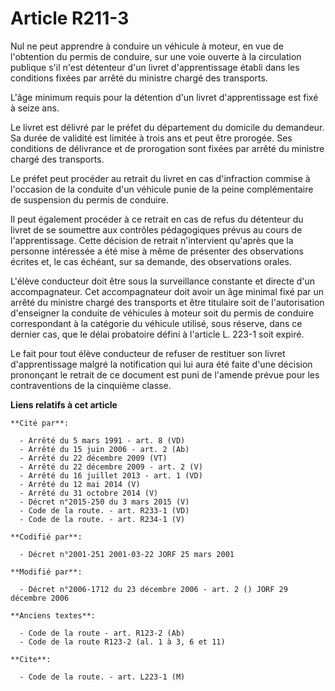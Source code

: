 # Article R211-3

Nul ne peut apprendre à conduire un véhicule à moteur, en vue de l'obtention du permis de conduire, sur une voie ouverte à la
circulation publique s'il n'est détenteur d'un livret d'apprentissage établi dans les conditions fixées par arrêté du
ministre chargé des transports.

L'âge minimum requis pour la détention d'un livret d'apprentissage est fixé à seize ans.

Le livret est délivré par le préfet du département du domicile du demandeur. Sa durée de validité est limitée à trois ans et
peut être prorogée. Ses conditions de délivrance et de prorogation sont fixées par arrêté du ministre chargé des transports.

Le préfet peut procéder au retrait du livret en cas d'infraction commise à l'occasion de la conduite d'un véhicule punie de
la peine complémentaire de suspension du permis de conduire.

Il peut également procéder à ce retrait en cas de refus du détenteur du livret de se soumettre aux contrôles pédagogiques
prévus au cours de l'apprentissage. Cette décision de retrait n'intervient qu'après que la personne intéressée a été mise à
même de présenter des observations écrites et, le cas échéant, sur sa demande, des observations orales.

L'élève conducteur doit être sous la surveillance constante et directe d'un accompagnateur. Cet accompagnateur doit avoir un
âge minimal fixé par un arrêté du ministre chargé des transports et être titulaire soit de l'autorisation d'enseigner la
conduite de véhicules à moteur soit du permis de conduire correspondant à la catégorie du véhicule utilisé, sous réserve,
dans ce dernier cas, que le délai probatoire défini à l'article L. 223-1 soit expiré.

Le fait pour tout élève conducteur de refuser de restituer son livret d'apprentissage malgré la notification qui lui aura été
faite d'une décision prononçant le retrait de ce document est puni de l'amende prévue pour les contraventions de la cinquième
classe.

**Liens relatifs à cet article**

	**Cité par**:

	  - Arrêté du 5 mars 1991 - art. 8 (VD)
	  - Arrêté du 15 juin 2006 - art. 2 (Ab)
	  - Arrêté du 22 décembre 2009 (VT)
	  - Arrêté du 22 décembre 2009 - art. 2 (V)
	  - Arrêté du 16 juillet 2013 - art. 1 (VD)
	  - Arrêté du 12 mai 2014 (V)
	  - Arrêté du 31 octobre 2014 (V)
	  - Décret n°2015-250 du 3 mars 2015 (V)
	  - Code de la route. - art. R233-1 (VD)
	  - Code de la route. - art. R234-1 (V)

	**Codifié par**:

	  - Décret n°2001-251 2001-03-22 JORF 25 mars 2001

	**Modifié par**:

	  - Décret n°2006-1712 du 23 décembre 2006 - art. 2 () JORF 29 décembre 2006

	**Anciens textes**:

	  - Code de la route - art. R123-2 (Ab)
	  - Code de la route R123-2 (al. 1 à 3, 6 et 11)

	**Cite**:

	  - Code de la route. - art. L223-1 (M)
